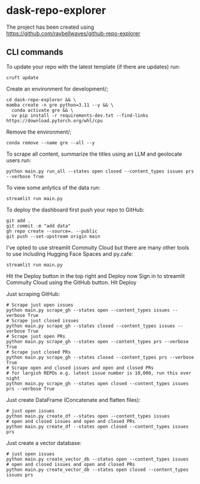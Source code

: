 # dask-repo-explorer

The project has been created using https://github.com/raybellwaves/github-repo-explorer

## CLI commands

To update your repo with the latest template (if there are updates) run:
```
cruft update
```

Create an environment for development/;
```
cd dask-repo-explorer && \
mamba create -n gre python=3.11 --y && \
  conda activate gre && \
  uv pip install -r requirements-dev.txt --find-links https://download.pytorch.org/whl/cpu
```

Remove the environment/;
```
conda remove --name gre --all --y
```

To scrape all content, summarize the titles using an LLM and geolocate users run:
```
python main.py run_all --states open closed --content_types issues prs --verbose True
```

To view some anlytics of the data run:
```
streamlit run main.py
```

To deploy the dashboard first push your repo to GitHub:
```
git add .
git commit -m "add data"
gh repo create --source=. --public
git push --set-upstream origin main
```

I've opted to use streamlit Commuity Cloud but there are many other tools 
to use including Hugging Face Spaces and py.cafe:
```
streamlit run main.py
```
Hit the Deploy button in the top right and Deploy now
Sign in to streamlit Commuity Cloud using the GitHub button.
Hit Deploy

Just scraping GitHub:
```
# Scrape just open issues
python main.py scrape_gh --states open --content_types issues --verbose True
# Scrape just closed issues
python main.py scrape_gh --states closed --content_types issues --verbose True
# Scrape just open PRs
python main.py scrape_gh --states open --content_types prs --verbose True
# Scrape just closed PRs
python main.py scrape_gh --states closed --content_types prs --verbose True
# Scrape open and closed issues and open and closed PRs
# for largish REPOs e.g. latest issue number is 10,000, run this over night
python main.py scrape_gh --states open closed --content_types issues prs --verbose True
```

Just create DataFrame (Concatenate and flatten files):
```
# just open issues
python main.py create_df --states open --content_types issues
# open and closed issues and open and closed PRs
python main.py create_df --states open closed --content_types issues prs
```

Just create a vector database:
```
# just open issues
python main.py create_vector_db --states open --content_types issues
# open and closed issues and open and closed PRs
python main.py create_vector_db --states open closed --content_types issues prs
```


